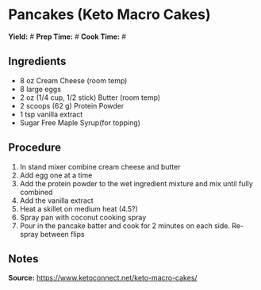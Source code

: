 # Pancakes (Keto Macro Cakes)
**Yield:** #
**Prep Time:** #
**Cook Time:** #

## Ingredients
- 8 oz Cream Cheese (room temp)
- 8 large eggs
- 2 oz (1/4 cup, 1/2 stick) Butter (room temp)
- 2 scoops (62 g) Protein Powder
- 1 tsp vanilla extract
- Sugar Free Maple Syrup(for topping)

## Procedure
1. In stand mixer combine cream cheese and butter
2. Add egg one at a time
3. Add the protein powder to the wet ingredient mixture and mix until fully combined
4. Add the vanilla extract
5. Heat a skillet on medium heat (4.5?)
6. Spray pan with coconut cooking spray
7. Pour in the pancake batter and cook for 2 minutes on each side. Re-spray between flips

## Notes
**Source:** https://www.ketoconnect.net/keto-macro-cakes/
